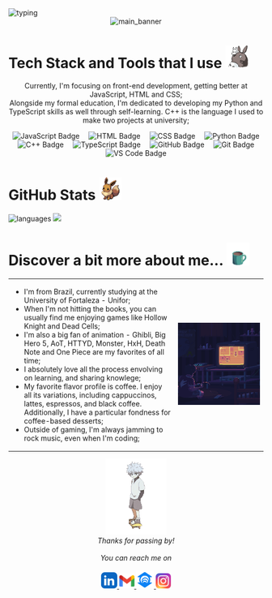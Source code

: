 <!-- # Hello, there! <a href="https://hollowknight.fandom.com/wiki/Knight"><img src="assets/knight3.gif" width="50" height="50"></a> 
--->


<a>
  <img src="https://readme-typing-svg.herokuapp.com?font=Righteous&size=35&duration=3500&pause=1000&color=6AA2B9&width=435&lines=Hello%2C+there!;I'm+Ana+Clara+👋" alt="typing"/>
</a>

<div align="center">
  <img src="assets/mainbackground.gif" alt="main_banner">
</div>


# Tech Stack and Tools that I use <img src="assets/totoro2.gif" width="45" height="45">
<p align="center">
  Currently, I'm focusing on front-end development, getting better at JavaScript, HTML and CSS;<br>
  Alongside my formal education, I'm dedicated to developing my Python and TypeScript skills as well through self-learning. C++ is the language I used to make two projects at university;
</p>

<p align="center">
  <img src="https://img.shields.io/badge/JavaScript-black?style=for-the-badge&logo=javascript&logoColor=yellow" alt="JavaScript Badge" style="margin: 0 7px;">
  <img src="https://img.shields.io/badge/HTML-black?style=for-the-badge&logo=html5&logoColor=orange" alt="HTML Badge" style="margin: 0 7px;">
  <img src="https://img.shields.io/badge/CSS-black?style=for-the-badge&logo=css3&logoColor=blue" alt="CSS Badge" style="margin: 0 7px;">
  <img src="https://img.shields.io/badge/Python-black?style=for-the-badge&logo=python&logoColor=green" alt="Python Badge" style="margin: 0 7px;">
  <img src="https://img.shields.io/badge/C++-black?style=for-the-badge&logo=cplusplus&logoColor=pink" alt="C++ Badge" style="margin: 0 7px;">
  <img src="https://img.shields.io/badge/TypeScript-black?style=for-the-badge&logo=typescript&logoColor=lightblue" alt="TypeScript Badge" style="margin: 0 7px;">
  <img src="https://img.shields.io/badge/GitHub-black?style=for-the-badge&logo=github&logoColor=white" alt="GitHub Badge" style="margin: 0 7px;">
  <img src="https://img.shields.io/badge/Git-black?style=for-the-badge&logo=git&logoColor=white" alt="Git Badge" style="margin: 0 7px;">
  <img src="https://img.shields.io/badge/VS%20Code-black?style=for-the-badge&logo=visual-studio-code&logoColor=blue" alt="VS Code Badge" style="margin: 0 7px;">
</p>

# GitHub Stats <img src="assets/eevee.gif" width="45" height="45">

<div align="start">
   <img src="https://github-readme-stats.vercel.app/api/top-langs?locale=en&hide_title=false&layout=compact&card_width=310&langs_count=8&theme=tokyonight&hide_border=true&username=anaclaramtn" height="195" alt="languages"  />

 <img src="https://github-readme-stats.vercel.app/api?username=anaclaramtn&show_icons=true&theme=tokyonight&hide_border=true" />


</div>

<!--
# Personal Projects <img src="assets/coffee.gif" width="40" height="40">
<table>
  <tr>
    <td width="35%" valign="top">
      <img src="assets/block1.gif" alt="gif games">
    </td>
    <td width="65%" valign="top">
      <ul>
        <li>;</li>
        <li>;</li>
        <li>;</li>
      </ul>
    </td>
  </tr>
</table>
-->

# Discover a bit more about me...  <img src="assets/coffee.gif" width="45" height="45">
<table>
  <tr>
    <td valign="center" width="65%">
      <ul>
        <li>I'm from Brazil, currently studying at the University of Fortaleza - Unifor;</li>
        <li>When I'm not hitting the books, you can usually find me enjoying games like Hollow Knight and Dead Cells;</li>
        <li>I'm also a big fan of animation - Ghibli, Big Hero 5, AoT, HTTYD, Monster, HxH, Death Note and One Piece are my favorites of all time;</li>
        <li>I absolutely love all the process envolving on learning, and sharing knowlege;</li>
        <li>My favorite flavor profile is coffee. I enjoy all its variations, including cappuccinos, lattes, espressos, and black coffee. Additionally, I have a particular fondness for coffee-based desserts;</li>
        <li>Outside of gaming, I'm always jamming to rock music, even when I'm coding;</li>
      </ul>
    </td>
    <td valign="center" width="50%" align="center">
      <img src="assets/block2.gif" alt="gif games">
    </td>
  </tr>
</table>

<!--
<div align="center">
   <img src="https://github-readme-stats.vercel.app/api/top-langs?locale=en&hide_title=false&layout=compact&card_width=100&langs_count=8&theme=transparent&hide_border=false&username=anaclaramtn" height="150" alt="most used languages"/>
</div>
-->

<p align="center" > 
  <img src="assets/killua.gif" alt="killua" width="120" /><br>
  <i>Thanks for passing by!</i><br><br>
  <i>You can reach me on</i><br><br>
  <a href="www.linkedin.com/in/anaclaramtn">
  <code><img alt="linkedin" width="32" src="assets/linkedin.png" /></code>
  </a>
  <a href="mailto:anaclaramtn@gmail.com">
  <code><img alt="email" width="30" src="assets/gmail.png" /></code>
  </a>
  <a href="mailto:anaclaramtn@edu.unifor.br">
  <code><img alt="emailunifor" width="35" src="assets/unifor.png" /></code>
  </a>
  <a href="https://instagram.com/mtnanaclara_">
  <code><img alt="instagram" width="30" src="assets/instagram.png" /></code>
  </a>
</p>

<!--
  <a href="https://discord.com/users/323609489783914497">
  <code><img alt="discord" width="30" src="assets/discord.png" /></code>
  </a>
-->
